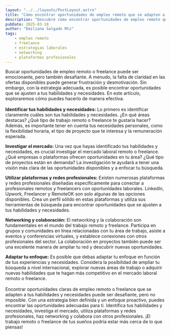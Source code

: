 ```yaml
---
layout: "../../layouts/PostLayout.astro"
title: "Cómo encontrar oportunidades de empleo remoto que se adapten a tus habilidades y necesidades"
description: "Descubre cómo encontrar oportunidades de empleo remoto que se adapten a tus habilidades y necesidades mediante estrategias efectivas y el uso de plataformas profesionales."
pubDate: 2025-03-18
author: "Emiliano Salgado Mtz"
tags:
    - empleo remoto
    - freelance
    - estrategias laborales
    - networking
    - plataformas profesionales
---
```

Buscar oportunidades de empleo remoto o freelance puede ser emocionante, pero también desafiante. A menudo, la falta de claridad en las ofertas disponibles puede generar frustración y desmotivación. Sin embargo, con la estrategia adecuada, es posible encontrar oportunidades que se ajusten a tus habilidades y necesidades. En este artículo, exploraremos cómo puedes hacerlo de manera efectiva.
<br/>
<br/>
**Identificar tus habilidades y necesidades:** Lo primero es identificar claramente cuáles son tus habilidades y necesidades. ¿En qué áreas destacas? ¿Qué tipo de trabajo remoto o freelance te gustaría hacer? Además, es importante tener en cuenta tus necesidades personales, como la flexibilidad horaria, el tipo de proyecto que te interesa y la remuneración esperada.

**Investigar el mercado:** Una vez que hayas identificado tus habilidades y necesidades, es crucial investigar el mercado laboral remoto o freelance. ¿Qué empresas o plataformas ofrecen oportunidades en tu área? ¿Qué tipo de proyectos están en demanda? La investigación te ayudará a tener una visión más clara de las oportunidades disponibles y a enfocar tu búsqueda.

**Utilizar plataformas y redes profesionales:** Existen numerosas plataformas y redes profesionales diseñadas específicamente para conectar a profesionales remotos y freelancers con oportunidades laborales. LinkedIn, Upwork, Freelancer y RemoteOK son solo algunas de las opciones disponibles. Crea un perfil sólido en estas plataformas y utiliza sus herramientas de búsqueda para encontrar oportunidades que se ajusten a tus habilidades y necesidades.

**Networking y colaboración:** El networking y la colaboración son fundamentales en el mundo del trabajo remoto y freelance. Participa en grupos y comunidades en línea relacionadas con tu área de trabajo, asiste a eventos y conferencias virtuales, y establece conexiones con otros profesionales del sector. La colaboración en proyectos también puede ser una excelente manera de ampliar tu red y descubrir nuevas oportunidades.

**Adaptar tu enfoque:** Es posible que debas adaptar tu enfoque en función de tus experiencias y necesidades. Considera la posibilidad de ampliar tu búsqueda a nivel internacional, explorar nuevas áreas de trabajo o adquirir nuevas habilidades que te hagan más competitivo en el mercado laboral remoto o freelance.
<br/>
<br/>
Encontrar oportunidades claras de empleo remoto o freelance que se adapten a tus habilidades y necesidades puede ser desafiante, pero no imposible. Con una estrategia bien definida y un enfoque proactivo, puedes encontrar las oportunidades adecuadas para ti. Identifica tus habilidades y necesidades, investiga el mercado, utiliza plataformas y redes profesionales, haz networking y colabora con otros profesionales. ¡El trabajo remoto o freelance de tus sueños podría estar más cerca de lo que piensas!